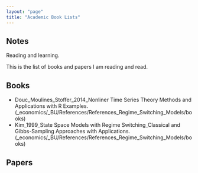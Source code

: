 ```yaml
---
layout: "page"
title: "Academic Book Lists"
---
```

## Notes
Reading and learning. 

This is the list of books and papers I am reading and read.

## Books
- Douc_Moulines_Stoffer_2014_Nonliner Time Series Theory  Methods and Applications with R Examples.(\_economics/\_BU/References/References_Regime_Switching_Models/books)
- Kim_1999_State Space Models with Regime Switching_Classical and Gibbs-Sampling Approaches with Applications. (\_economics/\_BU/References/References_Regime_Switching_Models/books)
## Papers



